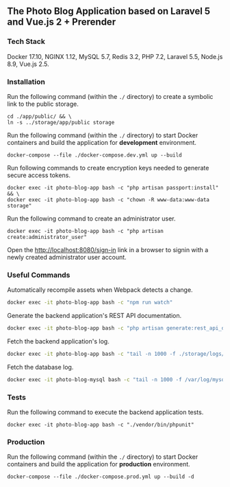 ## The Photo Blog Application based on Laravel 5 and Vue.js 2 + Prerender

### Tech Stack

Docker 17.10, NGINX 1.12, MySQL 5.7, Redis 3.2, PHP 7.2, Laravel 5.5, Node.js 8.9, Vue.js 2.5.

### Installation

Run the following command (within the `./` directory) to create a symbolic link to the public storage.

```
cd ./app/public/ && \
ln -s ../storage/app/public storage
```

Run the following command (within the `./` directory) to start Docker containers and build the application for **development** environment.

```
docker-compose --file ./docker-compose.dev.yml up --build
```

Run following commands to create encryption keys needed to generate secure access tokens.
```
docker exec -it photo-blog-app bash -c "php artisan passport:install" && \
docker exec -it photo-blog-app bash -c "chown -R www-data:www-data storage"
```

Run the following command to create an administrator user.
```
docker exec -it photo-blog-app bash -c "php artisan create:administrator_user"
```

Open the [http://localhost:8080/sign-in](http://localhost:8080/sign-in) link in a browser to signin with a newly created administrator user account.

### Useful Commands

Automatically recompile assets when Webpack detects a change.

```bash
docker exec -it photo-blog-app bash -c "npm run watch"
```

Generate the backend application's REST API documentation.

```bash
docker exec -it photo-blog-app bash -c "php artisan generate:rest_api_documentation"
```

Fetch the backend application's log.

```bash
docker exec -it photo-blog-app bash -c "tail -n 1000 -f ./storage/logs/laravel.log"
```

Fetch the database log.

```bash
docker exec -it photo-blog-mysql bash -c "tail -n 1000 -f /var/log/mysql/general.log"
```

### Tests

Run the following command to execute the backend application tests.
```
docker exec -it photo-blog-app bash -c "./vendor/bin/phpunit"
```

### Production

Run the following command (within the `./` directory) to start Docker containers and build the application for **production** environment.

```
docker-compose --file ./docker-compose.prod.yml up --build -d
```
